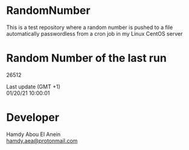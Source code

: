 # RandomNumber    
This is a test repository where a random number is pushed to a file automatically passwordless from a cron job in my Linux CentOS server    
# Random Number of the last run   
26512
      
Last update (GMT +1)    
01/20/21 10:00:01
# Developer    
Hamdy Abou El Anein   
hamdy.aea@protonmail.com
